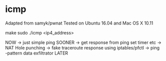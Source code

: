 # icmp 

Adapted from samyk/pwnat
Tested on Ubuntu 16.04 and Mac OS X 10.11

make
sudo ./icmp <ip4_address>

NOW 
-> just simple ping
SOONER
-> get response from ping set timer etc
-> NAT Hole punching
-> fake traceroute response using iptables/pfctl
-> ping -pattern data exfiltrator
LATER
